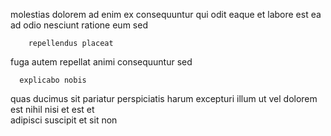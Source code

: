 <!--
title: Enterprise-wide systematic secured line
author: Meaghan
date: 2014-11-18-0654
link: 2014-11-18-0654-enterprise-wide-systematic-secured-line
tags: [Photoshop,bears,ajax,kittens]
-->

 molestias dolorem 
    ad enim ex consequuntur qui odit
eaque  et labore
est ea ad odio nesciunt ratione eum sed 
 	    repellendus placeat 
fuga autem 
repellat animi consequuntur sed
 	  explicabo nobis
quas ducimus sit pariatur perspiciatis harum  excepturi illum
ut  vel dolorem est nihil nisi
 et est  et  
  adipisci     suscipit et
sit  non